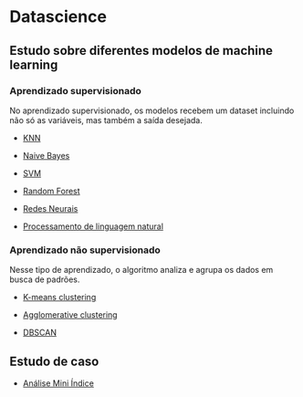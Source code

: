 # Datascience

## Estudo sobre diferentes modelos de machine learning

### Aprendizado supervisionado

No aprendizado supervisionado, os modelos recebem um dataset incluindo não só as variáveis, mas também a saída desejada.

* [KNN](T1/KNN.ipynb)

* [Naive Bayes](T1/Naive_Bayes.ipynb)

* [SVM](T1/SVM.ipynb)

* [Random Forest](T1/Random_Forest.ipynb)

* [Redes Neurais](T1/Redes_Neurais.ipynb)

* [Processamento de linguagem natural](T1/Processamento_Linguagem_Natural.ipynb)


### Aprendizado não supervisionado

Nesse tipo de aprendizado, o algoritmo analiza e agrupa os dados em busca de padrões.

* [K-means clustering](T1/K-Means_Clustering.ipynb)

* [Agglomerative clustering](T1/Agglomerative_Clustering.ipynb)

* [DBSCAN](T1/DBSCAN.ipynb)

## Estudo de caso

* [Análise Mini Índice](T2/An%C3%A1liseWIN.ipynb)
